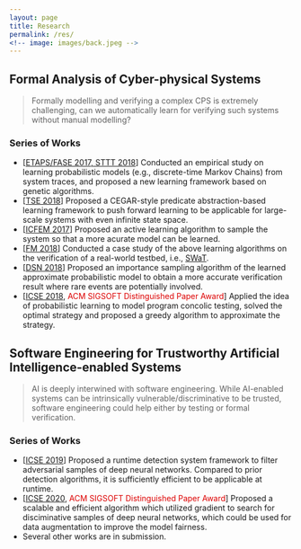 ```yaml
---
layout: page
title: Research
permalink: /res/
<!-- image: images/back.jpeg -->
---
```


## Formal Analysis of Cyber-physical Systems

> Formally modelling and verifying a complex CPS is extremely challenging, can we automatically learn for verifying such systems without manual modelling?

### Series of Works
- [[ETAPS/FASE 2017, STTT 2018](http://158.64.76.181/bitstream/10993/36876/1/STTT18.pdf)] Conducted an empirical study on learning probabilistic models (e.g., discrete-time Markov Chains) from system traces, and proposed a new learning framework based on genetic algorithms.
- [[TSE 2018](https://ieeexplore.ieee.org/abstract/document/8576657/)] Proposed a CEGAR-style predicate abstraction-based learning framework to push forward learning to be applicable for large-scale systems with even infinite state space.
- [[ICFEM 2017](https://ink.library.smu.edu.sg/cgi/viewcontent.cgi?article=5711&context=sis_research)] Proposed an active learning algorithm to sample the system so that a more acurate model can be learned.
- [[FM 2018](https://arxiv.org/pdf/1712.04155.pdf)] Conducted a case study of the above learning algorithms on the verification of a real-world testbed, i.e., [SWaT](https://itrust.sutd.edu.sg/testbeds/secure-water-treatment-swat/).
- [[DSN 2018](https://ink.library.smu.edu.sg/cgi/viewcontent.cgi?article=5970&context=sis_research)] Proposed an importance sampling algorithm of the learned approximate probabilistic model to obtain a more accurate verification result where rare events are potentially involved.
- [[ICSE 2018](https://ink.library.smu.edu.sg/cgi/viewcontent.cgi?article=5655&context=sis_research), <font color="#dd0000">ACM SIGSOFT Distinguished Paper Award</font>] Applied the idea of probabilistic learning to model program concolic testing, solved the optimal strategy and proposed a greedy algorithm to approximate the strategy. 

## Software Engineering for Trustworthy Artificial Intelligence-enabled Systems

> AI is deeply interwined with software engineering. While AI-enabled systems can be intrinsically vulnerable/discriminative to be trusted, software engineering could help either by testing or formal verification.


### Series of Works
- [[ICSE 2019](https://arxiv.org/pdf/1812.05793.pdf)] Proposed a runtime detection system framework to filter adversarial samples of deep neural networks. Compared to prior detection algorithms, it is sufficiently efficient to be applicable at runtime.
- [[ICSE 2020](https://ink.library.smu.edu.sg/cgi/viewcontent.cgi?article=5635&context=sis_research), <font color="#dd0000">ACM SIGSOFT Distinguished Paper Award</font>] Proposed a scalable and efficient algorithm which utilized gradient to search for disciminative samples of deep neural networks, which could be used for data augmentation to improve the model fairness.
- Several other works are in submission.